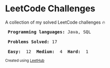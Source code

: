 # LeetCode Challenges
A collection of my solved LeetCode challenges :fire: 
<pre>
<strong> Programming languages:</strong> Java, SQL 

<strong> Problems Solved:</strong> 17

<strong> Easy: </strong> 12 <strong> Medium: </strong> 4 <strong> Hard: </strong> 1 
</pre>
<small> Created using [LeetHub](https://github.com/QasimWani/LeetHub) </small>

